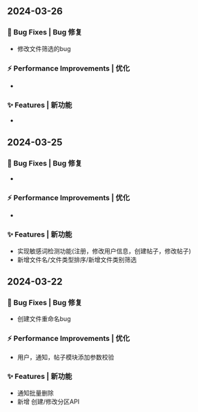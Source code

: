 ## 2024-03-26

### 🐛 Bug Fixes | Bug 修复

* 修改文件筛选的bug

### ⚡ Performance Improvements | 优化

*

### ✨ Features | 新功能

*

## 2024-03-25

### 🐛 Bug Fixes | Bug 修复

*

### ⚡ Performance Improvements | 优化

* 

### ✨ Features | 新功能

* 实现敏感词检测功能(注册，修改用户信息，创建帖子，修改帖子)
* 新增文件名/文件类型排序/新增文件类别筛选

## 2024-03-22

### 🐛 Bug Fixes | Bug 修复

* 创建文件重命名bug

### ⚡ Performance Improvements | 优化

* 用户，通知，帖子模块添加参数校验

### ✨ Features | 新功能

* 通知批量删除
* 新增 创建/修改分区API
